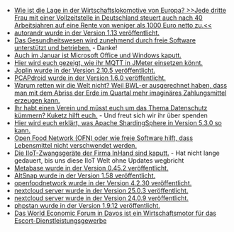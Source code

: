 * [Wie ist die Lage in der Wirtschaftslokomotive von Europa? >>Jede dritte Frau mit einer Vollzeitstelle in Deutschland steuert auch nach 40 Arbeitsjahren auf eine Rente von weniger als 1000 Euro netto zu.<<](https://blog.fefe.de/?ts=9d3d3143)
* [autorandr wurde in der Version 1.13 veröffentlicht.](https://github.com/phillipberndt/autorandr/releases/tag/1.13)
* [Das Gesundheitswesen wird zunehmend durch freie Software unterstützt und betrieben.](https://opensource.com/article/23/1/open-source-software-transforming-healthcare) - Danke!
* [Auch im Januar ist Microsoft Office und Windows kaputt.](https://www.borncity.com/blog/2023/01/16/weiterhin-sql-probleme-durch-office-und-windows-januar-2023-updates/)
* [Hier wird euch gezeigt, wie ihr MQTT in JMeter einsetzen könnt.](https://opensource.com/article/23/1/mqtt-plug-in-jmeter)
* [Joplin wurde in der Version 2.10.5 veröffentlicht.](https://github.com/laurent22/joplin/releases/tag/v2.10.5)
* [PCAPdroid wurde in der Version 1.6.0 veröffentlicht.](https://github.com/emanuele-f/PCAPdroid/releases/tag/v1.6.0)
* [Warum retten wir die Welt nicht? Weil BWL-er ausgerechnet haben, dass man mit dem Abriss der Erde im Quartal mehr imaginäres Zahlungsmittel erzeugen kann.](https://netzfrauen.org/2023/01/16/davos-3/)
* [Ihr habt einen Verein und müsst euch um das Thema Datenschutz kümmern? Kuketz hilft euch.](https://www.kuketz-blog.de/ideen-zur-selbsthilfe-datenschutz-im-verein-digitalisierung-im-verein-teil2/) - Und freut sich wir ihr über spenden
* [Hier wird euch erklärt, was Apache ShardingSphere in Version 5.3.0 so kann.](https://opensource.com/article/23/1/apache-shardingsphere-new-features)
* [Open Food Network (OFN) oder wie freie Software hilft, dass Lebensmittel nicht verschwendet werden.](https://opensource.com/article/23/1/food-sovereignty-open-source)
* [Die IIoT-Zwangsgeräte der Firma InHand sind kaputt.](https://www.borncity.com/blog/2023/01/17/schwere-sicherheitslcken-inrouter-firmware-von-inhand-networks-bedroht-roboter-stromzhler-med-gerte-etc/) - Hat nicht lange gedauert, bis uns diese IIoT Welt ohne Updates wegbricht
* [Metabase wurde in der Version 0.45.2 veröffentlicht.](https://github.com/metabase/metabase/releases/tag/v0.45.2)
* [AltSnap wurde in der Version 1.58 veröffentlicht.](https://github.com/RamonUnch/AltSnap/releases/tag/1.58)
* [openfoodnetwork wurde in der Version 4.2.30 veröffentlicht.](https://github.com/openfoodfoundation/openfoodnetwork/releases/tag/v4.2.30)
* [nextcloud server wurde in der Version 25.0.3 veröffentlicht.](https://github.com/nextcloud/server/releases/tag/v25.0.3)
* [nextcloud server wurde in der Version 24.0.9 veröffentlicht.](https://github.com/nextcloud/server/releases/tag/v24.0.9)
* [phpstan wurde in der Version 1.9.12 veröffentlicht.](https://github.com/phpstan/phpstan/releases/tag/1.9.12)
* [Das World Economic Forum in Davos ist ein Wirtschaftsmotor für das Escort-Dienstleistungsgewerbe](https://blog.fefe.de/?ts=9d380c1e)

